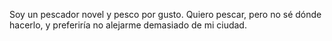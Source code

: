Soy un pescador novel y pesco por gusto. Quiero pescar, pero no sé dónde hacerlo, y preferiría no alejarme demasiado de mi ciudad.
